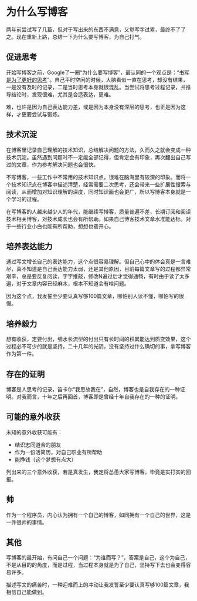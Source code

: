 # 为什么写博客
两年前尝试写了几篇，但对于写出来的东西不满意，又觉写字过累，最终不了了之。现在重新上路，总结一下为什么要写博客，为自己打气。  

## 促进思考
开始写博客之前，Google了一圈“为什么要写博客”，最认同的一个观点是：“[书写是为了更好的思考](http://mindhacks.cn/2009/02/09/writing-is-better-thinking/)”。自己平时空闲的时候，大脑看似一直在思考，却没有结果，一是没有及时的记录，二是当时思考本身就很混乱。当尝试将思考过程记录，并推导结论时，发现很难，尤其是合适表达，更难。  

难，也许是因为自己表达能力差，或是因为本身没有深层的思考，也正是因为这样，才更要尝试与锻炼。  

## 技术沉淀
在博客里记录自己理解的技术知识，总结解决问题的方法，久而久之就会变成一种技术沉淀。虽然遇到问题时不一定能全部记得，但肯定会有印象，再次翻出自己写过的文章，作为参考解决问题也会很快。  

不写博客，一些工作中不常用的技术知识点，很难在脑海里有较深的印象。而将一个技术知识点在博客中描述清楚，经常需要二次思考，还会带来一些扩展性搜索与阅读，从而增加对知识理解的深度，同时知识面也会更广，所以写博客本身就是一个学习的过程。  

在写博客的人越来越少人的年代，能继续写博客，质量普遍不差，长期订阅和阅读技术相关博客，对技术成长也会有所帮助。如果自己博客技术文章水准能达标，对于一些行业小白也能有所帮助，想想也蛮开心。  

## 培养表达能力
通过写文增长自己的表达能力，这个点很容易理解。但自己心中的体会真是一言难尽，真不知道是自己表达能力太弱，还是其他原因，目前每篇文章写的过程都异常艰辛，总是要反复阅读，字字推敲，修改N遍过后才觉得通畅，有时由于读了太多遍，对于文章内容已经麻木，根本不知道会有啥问题。  

因为这个点，我发誓至少要认真写够100篇文章，哪怕别人读不懂，哪怕写的很慢。  

## 培养毅力
想有收获，定要付出，细水长流型的付出只有长时间的积累能达到质变效果，这个过程必不可少的就是坚持，二十几年的光阴，没有坚持过什么确切的事，拿写博客作为第一件。  

## 存在的证明
博客是人思考的记录，笛卡尔“我思故我在”，自然，博客也是自我存在的一种证明。对我而言，十年之后再回首，博客即是曾经十年自我存在的一种的证明。  

## 可能的意外收获
未知的意外收获可能有：
-   结识志同道合的朋友
-   作为一份活简历，对自己职业有所帮助
-   能挣钱（这个梦想有点大）

列出来的三个意外收获，若是真发生，我定将怂恿大家写博客，毕竟是实打实的回报。  

## 帅
作为一个程序员，内心认为拥有一个自己的博客，如同拥有一个自己的世界，这是一件很帅的事情。  

## 其他
写博客的最开始，有问自己一个问题：“为谁而写？”，答案是自己，这个为自己，不是从目的的角度，而是过程，当过程本身就是为了自己，坚持写下去也会变得容易许多。  

描述写文的痛苦时，一种迎难而上的冲动让我发誓至少要认真写够100篇文章，我相信自己能做到。  